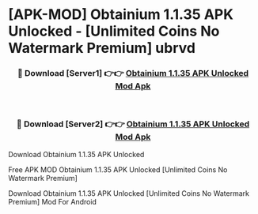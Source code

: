 # [APK-MOD] Obtainium 1.1.35 APK Unlocked - [Unlimited Coins No Watermark Premium] ubrvd



<div align="center">
<h3>🔴 Download [Server1] 👉👉 <a href="https://momento.my/?title=Obtainium_1.1.35_APK_Unlocked">Obtainium 1.1.35 APK Unlocked Mod Apk</a></h3><br>

<h3>🔴 Download [Server2] 👉👉 <a href="https://momento.my/?title=Obtainium_1.1.35_APK_Unlocked">Obtainium 1.1.35 APK Unlocked Mod Apk</a></h3>
</div>



Download Obtainium 1.1.35 APK Unlocked 

Free APK MOD Obtainium 1.1.35 APK Unlocked [Unlimited Coins No Watermark Premium]

Download Obtainium 1.1.35 APK Unlocked [Unlimited Coins No Watermark Premium] Mod For Android
